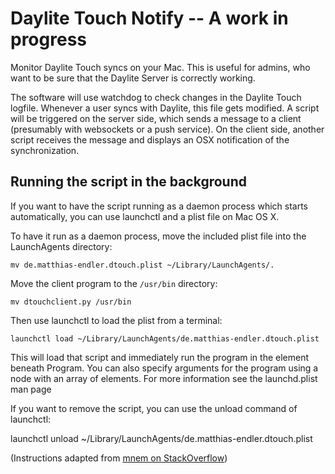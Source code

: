 Daylite Touch Notify -- A work in progress
==========================================

Monitor Daylite Touch syncs on your Mac.
This is useful for admins, who want to be sure that the Daylite Server is correctly working.

The software will use watchdog to check changes in the Daylite Touch logfile.
Whenever a user syncs with Daylite, this file gets modified.
A script will be triggered on the server side, which sends a message to a client (presumably with
websockets or a push service). On the client side, another script receives the
message and displays an OSX notification of the synchronization.


Running the script in the background
------------------------------------

If you want to have the script running as a daemon process which starts automatically, you can use launchctl and a plist file on Mac OS X.

To have it run as a daemon process, move the included plist file into the
LaunchAgents directory:

    mv de.matthias-endler.dtouch.plist ~/Library/LaunchAgents/.

Move the client program to the `/usr/bin` directory:

    mv dtouchclient.py /usr/bin

Then use launchctl to load the plist from a terminal:

    launchctl load ~/Library/LaunchAgents/de.matthias-endler.dtouch.plist

This will load that script and immediately run the program in the <string> element beneath <key>Program</key>. You can also specify arguments for the program using a <ProgramArguments> node with an array of <string> elements. For more information see the launchd.plist man page

If you want to remove the script, you can use the unload command of launchctl:

launchctl unload ~/Library/LaunchAgents/de.matthias-endler.dtouch.plist

(Instructions adapted from [mnem on StackOverflow](http://stackoverflow.com/a/9523030/270334))
